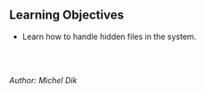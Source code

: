 <br/>

## Learning Objectives
- Learn how to handle hidden files in the system.

<br/><br/>

_Author: Michel Dik_

